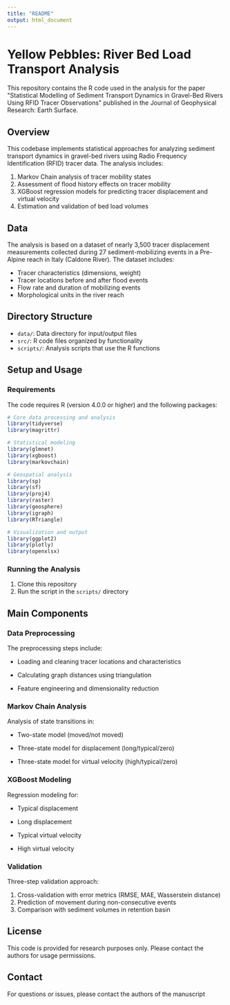 ```yaml
---
title: "README"
output: html_document
---
```


# Yellow Pebbles: River Bed Load Transport Analysis

This repository contains the R code used in the analysis for the paper "Statistical Modelling of Sediment Transport Dynamics in Gravel-Bed Rivers Using RFID Tracer Observations" published in the Journal of Geophysical Research: Earth Surface.

## Overview

This codebase implements statistical approaches for analyzing sediment transport dynamics in gravel-bed rivers using Radio Frequency Identification (RFID) tracer data. The analysis includes:

1. Markov Chain analysis of tracer mobility states
2. Assessment of flood history effects on tracer mobility
3. XGBoost regression models for predicting tracer displacement and virtual velocity
4. Estimation and validation of bed load volumes

## Data

The analysis is based on a dataset of nearly 3,500 tracer displacement measurements collected during 27 sediment-mobilizing events in a Pre-Alpine reach in Italy (Caldone River). The dataset includes:

- Tracer characteristics (dimensions, weight)
- Tracer locations before and after flood events
- Flow rate and duration of mobilizing events
- Morphological units in the river reach

## Directory Structure

- `data/`: Data directory for input/output files
- `src/`: R code files organized by functionality
- `scripts/`: Analysis scripts that use the R functions

## Setup and Usage

### Requirements

The code requires R (version 4.0.0 or higher) and the following packages:

```R
# Core data processing and analysis
library(tidyverse)
library(magrittr)

# Statistical modeling
library(glmnet)
library(xgboost)
library(markovchain)

# Geospatial analysis
library(sp)
library(sf)
library(proj4)
library(raster)
library(geosphere)
library(igraph)
library(RTriangle)

# Visualization and output
library(ggplot2)
library(plotly)
library(openxlsx)
```

### Running the Analysis

1. Clone this repository
2. Run the script in the `scripts/` directory 

## Main Components

### Data Preprocessing

The preprocessing steps include:

- Loading and cleaning tracer locations and characteristics

- Calculating graph distances using triangulation

- Feature engineering and dimensionality reduction

### Markov Chain Analysis

Analysis of state transitions in:
- Two-state model (moved/not moved)

- Three-state model for displacement (long/typical/zero)

- Three-state model for virtual velocity (high/typical/zero)

### XGBoost Modeling

Regression modeling for:

- Typical displacement

- Long displacement

- Typical virtual velocity

- High virtual velocity

### Validation

Three-step validation approach:
1. Cross-validation with error metrics (RMSE, MAE, Wasserstein distance)
2. Prediction of movement during non-consecutive events
3. Comparison with sediment volumes in retention basin


## License

This code is provided for research purposes only. Please contact the authors for usage permissions.

## Contact

For questions or issues, please contact the authors of the manuscript